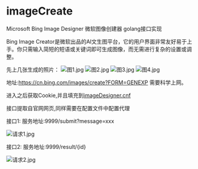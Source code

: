 # imageCreate
Microsoft Bing Image Designer  微软图像创建器 golang接口实现

Bing Image Creator是微软出品的AI文生图平台，它的用户界面非常友好易于上手。你只需输入简短的短语或关键词即可生成图像，而无需进行复杂的设置或调整。


先上几张生成的照片：
![图1.jpg](image%2F%CD%BC1.jpg)
![图2.jpg](image%2F%CD%BC2.jpg)
![图3.jpg](image%2F%CD%BC3.jpg)
![图4.jpg](image%2F%CD%BC4.jpg)

地址:https://cn.bing.com/images/create?FORM=GENEXP 需要科学上网。

进入之后获取Cookie,并且填充到[imageDesigner.cnf](imageDesigner.cnf)

接口提取自官网网页,同样需要在配置文件中配置代理

接口1: 服务地址:9999/submit?message=xxx

![请求1.jpg](image%2F%C7%EB%C7%F31.jpg)

接口2: 服务地址:9999/result/{id}

![请求2.jpg](image%2F%C7%EB%C7%F32.jpg)



